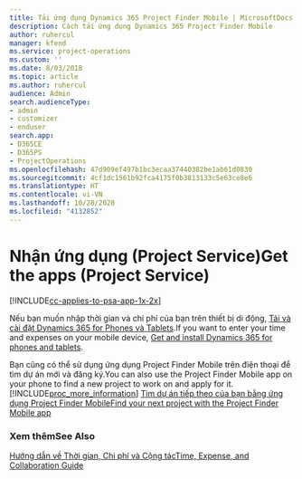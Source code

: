 ```yaml
---
title: Tải ứng dụng Dynamics 365 Project Finder Mobile | MicrosoftDocs
description: Cách tải ứng dụng Dynamics 365 Project Finder Mobile
author: ruhercul
manager: kfend
ms.service: project-operations
ms.custom: ''
ms.date: 8/03/2018
ms.topic: article
ms.author: ruhercul
audience: Admin
search.audienceType:
- admin
- customizer
- enduser
search.app:
- D365CE
- D365PS
- ProjectOperations
ms.openlocfilehash: 47d909ef497b1bc3ecaa37440382be1ab61d0830
ms.sourcegitcommit: 4cf1dc1561b92fca4175f0b3813133c5e63ce8e6
ms.translationtype: HT
ms.contentlocale: vi-VN
ms.lasthandoff: 10/28/2020
ms.locfileid: "4132852"
---
```

# <a name="get-the-apps-project-service"></a><span data-ttu-id="0a83d-103">Nhận ứng dụng (Project Service)</span><span class="sxs-lookup"><span data-stu-id="0a83d-103">Get the apps (Project Service)</span></span>

[!INCLUDE[cc-applies-to-psa-app-1x-2x](../includes/cc-applies-to-psa-app-1x-2x.md)]

<span data-ttu-id="0a83d-104">Nếu bạn muốn nhập thời gian và chi phí của bạn trên thiết bị di động, [Tải và cài đặt Dynamics 365 for Phones và Tablets](https://docs.microsoft.com/dynamics365/mobile-app/dynamics-365-phones-tablets-users-guide).</span><span class="sxs-lookup"><span data-stu-id="0a83d-104">If you want to enter your time and expenses on your mobile device, [Get and install Dynamics 365 for phones and tablets](https://docs.microsoft.com/dynamics365/mobile-app/dynamics-365-phones-tablets-users-guide).</span></span>  
  
 <span data-ttu-id="0a83d-105">Bạn cũng có thể sử dụng ứng dụng Project Finder Mobile trên điện thoại để tìm dự án mới và đăng ký.</span><span class="sxs-lookup"><span data-stu-id="0a83d-105">You can also use the Project Finder Mobile app on your phone to find a new project to work on and apply for it.</span></span> [!INCLUDE[proc_more_information](../includes/proc-more-information.md)] <span data-ttu-id="0a83d-106">[Tìm dự án tiếp theo của bạn bằng ứng dụng Project Finder Mobile](../psa/find-next-project-finder-mobile-app.md)</span><span class="sxs-lookup"><span data-stu-id="0a83d-106">[Find your next project with the Project Finder Mobile app](../psa/find-next-project-finder-mobile-app.md)</span></span> 
  
### <a name="see-also"></a><span data-ttu-id="0a83d-107">Xem thêm</span><span class="sxs-lookup"><span data-stu-id="0a83d-107">See Also</span></span>  
 [<span data-ttu-id="0a83d-108">Hướng dẫn về Thời gian, Chi phí và Cộng tác</span><span class="sxs-lookup"><span data-stu-id="0a83d-108">Time, Expense, and Collaboration Guide</span></span>](../psa/time-expense-collaboration-guide.md)

